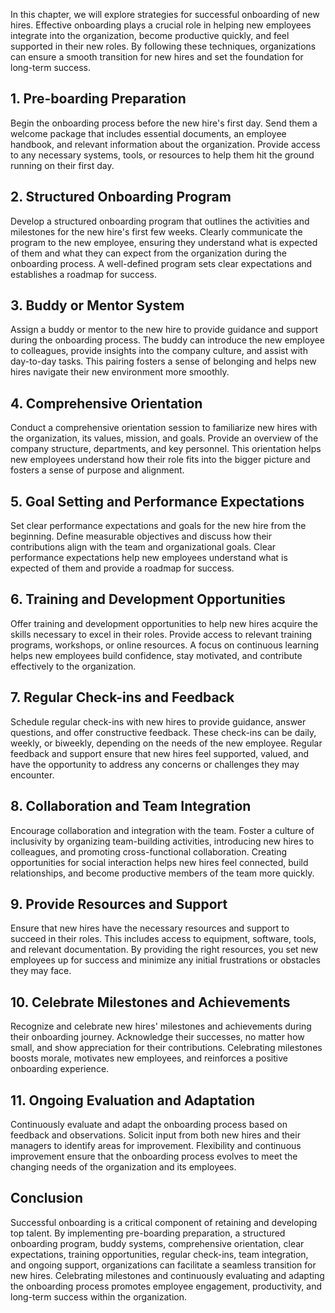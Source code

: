 
In this chapter, we will explore strategies for successful onboarding of new hires. Effective onboarding plays a crucial role in helping new employees integrate into the organization, become productive quickly, and feel supported in their new roles. By following these techniques, organizations can ensure a smooth transition for new hires and set the foundation for long-term success.

## 1\. Pre-boarding Preparation

Begin the onboarding process before the new hire's first day. Send them a welcome package that includes essential documents, an employee handbook, and relevant information about the organization. Provide access to any necessary systems, tools, or resources to help them hit the ground running on their first day.

## 2\. Structured Onboarding Program

Develop a structured onboarding program that outlines the activities and milestones for the new hire's first few weeks. Clearly communicate the program to the new employee, ensuring they understand what is expected of them and what they can expect from the organization during the onboarding process. A well-defined program sets clear expectations and establishes a roadmap for success.

## 3\. Buddy or Mentor System

Assign a buddy or mentor to the new hire to provide guidance and support during the onboarding process. The buddy can introduce the new employee to colleagues, provide insights into the company culture, and assist with day-to-day tasks. This pairing fosters a sense of belonging and helps new hires navigate their new environment more smoothly.

## 4\. Comprehensive Orientation

Conduct a comprehensive orientation session to familiarize new hires with the organization, its values, mission, and goals. Provide an overview of the company structure, departments, and key personnel. This orientation helps new employees understand how their role fits into the bigger picture and fosters a sense of purpose and alignment.

## 5\. Goal Setting and Performance Expectations

Set clear performance expectations and goals for the new hire from the beginning. Define measurable objectives and discuss how their contributions align with the team and organizational goals. Clear performance expectations help new employees understand what is expected of them and provide a roadmap for success.

## 6\. Training and Development Opportunities

Offer training and development opportunities to help new hires acquire the skills necessary to excel in their roles. Provide access to relevant training programs, workshops, or online resources. A focus on continuous learning helps new employees build confidence, stay motivated, and contribute effectively to the organization.

## 7\. Regular Check-ins and Feedback

Schedule regular check-ins with new hires to provide guidance, answer questions, and offer constructive feedback. These check-ins can be daily, weekly, or biweekly, depending on the needs of the new employee. Regular feedback and support ensure that new hires feel supported, valued, and have the opportunity to address any concerns or challenges they may encounter.

## 8\. Collaboration and Team Integration

Encourage collaboration and integration with the team. Foster a culture of inclusivity by organizing team-building activities, introducing new hires to colleagues, and promoting cross-functional collaboration. Creating opportunities for social interaction helps new hires feel connected, build relationships, and become productive members of the team more quickly.

## 9\. Provide Resources and Support

Ensure that new hires have the necessary resources and support to succeed in their roles. This includes access to equipment, software, tools, and relevant documentation. By providing the right resources, you set new employees up for success and minimize any initial frustrations or obstacles they may face.

## 10\. Celebrate Milestones and Achievements

Recognize and celebrate new hires' milestones and achievements during their onboarding journey. Acknowledge their successes, no matter how small, and show appreciation for their contributions. Celebrating milestones boosts morale, motivates new employees, and reinforces a positive onboarding experience.

## 11\. Ongoing Evaluation and Adaptation

Continuously evaluate and adapt the onboarding process based on feedback and observations. Solicit input from both new hires and their managers to identify areas for improvement. Flexibility and continuous improvement ensure that the onboarding process evolves to meet the changing needs of the organization and its employees.

## Conclusion

Successful onboarding is a critical component of retaining and developing top talent. By implementing pre-boarding preparation, a structured onboarding program, buddy systems, comprehensive orientation, clear expectations, training opportunities, regular check-ins, team integration, and ongoing support, organizations can facilitate a seamless transition for new hires. Celebrating milestones and continuously evaluating and adapting the onboarding process promotes employee engagement, productivity, and long-term success within the organization.
